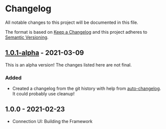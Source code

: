 # Changelog

All notable changes to this project will be documented in this file.

The format is based on [Keep a Changelog](https://keepachangelog.com/en/1.0.0/)
and this project adheres to [Semantic Versioning](https://semver.org/spec/v2.0.0.html).

## [1.0.1-alpha] - 2021-03-09

This is an alpha version! The changes listed here are not final.

### Added
- Created a changelog from the git history with help from [auto-changelog](https://www.npmjs.com/package/auto-changelog). It could probably use cleanup!

## 1.0.0 - 2021-02-23

- Connection UI: Building the Framework

[1.0.1-alpha]: https://github.com/Automattic/jetpack-connection-ui/compare/v1.0.0...v1.0.1-alpha
